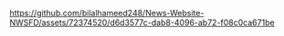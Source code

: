 

https://github.com/bilalhameed248/News-Website-NWSFD/assets/72374520/d6d3577c-dab8-4096-ab72-f08c0ca671be

